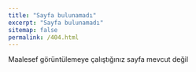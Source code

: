 ```yaml
---
title: "Sayfa bulunamadı"
excerpt: "Sayfa bulunamadı"
sitemap: false
permalink: /404.html
---
```


Maalesef görüntülemeye çalıştığınız sayfa mevcut değil


